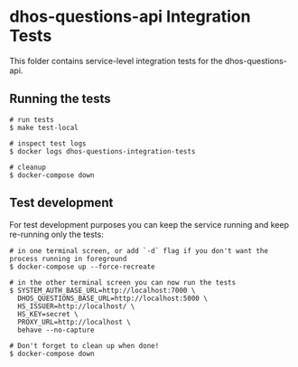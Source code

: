 # dhos-questions-api Integration Tests
This folder contains service-level integration tests for the dhos-questions-api.

## Running the tests
```
# run tests
$ make test-local

# inspect test logs
$ docker logs dhos-questions-integration-tests

# cleanup
$ docker-compose down
```

## Test development
For test development purposes you can keep the service running and keep re-running only the tests:
```
# in one terminal screen, or add `-d` flag if you don't want the process running in foreground
$ docker-compose up --force-recreate

# in the other terminal screen you can now run the tests
$ SYSTEM_AUTH_BASE_URL=http://localhost:7000 \
  DHOS_QUESTIONS_BASE_URL=http://localhost:5000 \
  HS_ISSUER=http://localhost/ \
  HS_KEY=secret \
  PROXY_URL=http://localhost \
  behave --no-capture

# Don't forget to clean up when done!
$ docker-compose down
```

